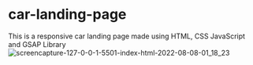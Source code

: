 # car-landing-page
This is a responsive car landing page made using HTML, CSS JavaScript and GSAP Library
![screencapture-127-0-0-1-5501-index-html-2022-08-08-01_18_23](https://user-images.githubusercontent.com/65310505/184141470-870e5573-471d-40c0-84d5-7f5ec92c77be.png)
